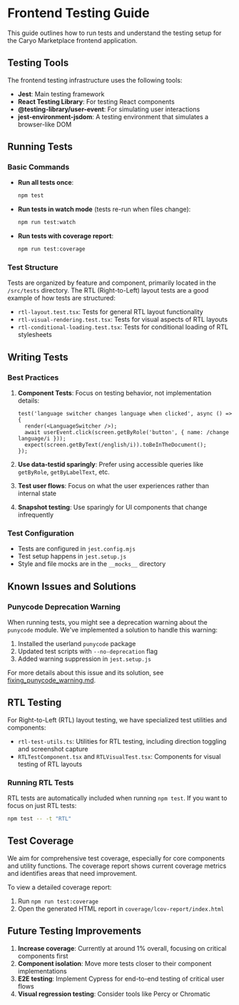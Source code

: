 # Frontend Testing Guide

This guide outlines how to run tests and understand the testing setup for the Caryo Marketplace frontend application.

## Testing Tools

The frontend testing infrastructure uses the following tools:

- **Jest**: Main testing framework
- **React Testing Library**: For testing React components
- **@testing-library/user-event**: For simulating user interactions
- **jest-environment-jsdom**: A testing environment that simulates a browser-like DOM

## Running Tests

### Basic Commands

- **Run all tests once**:
  ```bash
  npm test
  ```

- **Run tests in watch mode** (tests re-run when files change):
  ```bash
  npm run test:watch
  ```

- **Run tests with coverage report**:
  ```bash
  npm run test:coverage
  ```

### Test Structure

Tests are organized by feature and component, primarily located in the `/src/tests` directory. The RTL (Right-to-Left) layout tests are a good example of how tests are structured:

- `rtl-layout.test.tsx`: Tests for general RTL layout functionality
- `rtl-visual-rendering.test.tsx`: Tests for visual aspects of RTL layouts
- `rtl-conditional-loading.test.tsx`: Tests for conditional loading of RTL stylesheets

## Writing Tests

### Best Practices

1. **Component Tests**: Focus on testing behavior, not implementation details:
   ```tsx
   test('language switcher changes language when clicked', async () => {
     render(<LanguageSwitcher />);
     await userEvent.click(screen.getByRole('button', { name: /change language/i }));
     expect(screen.getByText(/english/i)).toBeInTheDocument();
   });
   ```

2. **Use data-testid sparingly**: Prefer using accessible queries like `getByRole`, `getByLabelText`, etc.

3. **Test user flows**: Focus on what the user experiences rather than internal state

4. **Snapshot testing**: Use sparingly for UI components that change infrequently

### Test Configuration

- Tests are configured in `jest.config.mjs`
- Test setup happens in `jest.setup.js`
- Style and file mocks are in the `__mocks__` directory

## Known Issues and Solutions

### Punycode Deprecation Warning

When running tests, you might see a deprecation warning about the `punycode` module. We've implemented a solution to handle this warning:

1. Installed the userland `punycode` package
2. Updated test scripts with `--no-deprecation` flag
3. Added warning suppression in `jest.setup.js`

For more details about this issue and its solution, see [fixing_punycode_warning.md](/docs/fixing_punycode_warning.md).

## RTL Testing

For Right-to-Left (RTL) layout testing, we have specialized test utilities and components:

- `rtl-test-utils.ts`: Utilities for RTL testing, including direction toggling and screenshot capture
- `RTLTestComponent.tsx` and `RTLVisualTest.tsx`: Components for visual testing of RTL layouts

### Running RTL Tests

RTL tests are automatically included when running `npm test`. If you want to focus on just RTL tests:

```bash
npm test -- -t "RTL"
```

## Test Coverage

We aim for comprehensive test coverage, especially for core components and utility functions. The coverage report shows current coverage metrics and identifies areas that need improvement.

To view a detailed coverage report:

1. Run `npm run test:coverage`
2. Open the generated HTML report in `coverage/lcov-report/index.html`

## Future Testing Improvements

1. **Increase coverage**: Currently at around 1% overall, focusing on critical components first
2. **Component isolation**: Move more tests closer to their component implementations
3. **E2E testing**: Implement Cypress for end-to-end testing of critical user flows
4. **Visual regression testing**: Consider tools like Percy or Chromatic
